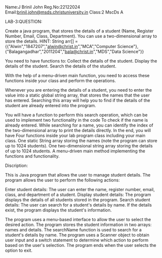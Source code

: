 Name:J Brinil John
Reg.No:22122024
Email:brinil.john@msds.christuniversity.in
Class:2 MscDs A

LAB-3:QUESTION:

Create a java program, that stores the details of a student (Name, Register Number, Email, Class, Department).
You can use a two-dimensional array to store the details.
HINT: String arr[] = {{"Alwin","1847207","alwin@christ.in","MCA","Computer Science"},{"Balagangadhar","2011204","bala@christ.in","MDS","Data Science"}}

You need to have functions to:
  Collect the details of the student.
  Display the details of the student.
  Search the details of the student.

With the help of a menu-driven main function, you need to access these functions inside your class and perform the operations.

Whenever you are entering the details of a student, you need to enter the value into a static global string array, that stores the names that the user has entered. Searching this array will help you to find if the details of the student are already entered into the program.

You will have a function to perform this search operation, which can be used to implement two functionality in the code
  To check if the name is already entered.
  While searching for a name, you can identify the index of the two-dimensional array to print the details directly.
In the end, you will have
  Four functions inside your lab program class including your main class.
  One static String array storing the names (note the program can store up to 1024 students).
  One two-dimensional string array storing the details of up to 1024 students.
  A menu-driven main method implementing the functions and functionality.

Discription:

This is Java program that allows the user to manage student details. The program allows the user to perform the
following actions:

Enter student details: The user can enter the name, register number, email, class, and department of a student.
Display student details: The program displays the details of all students stored in the program.
Search student details: The user can search for a student's details by name. If the details exist, the program displays the student's information.

The program uses a menu-based interface to allow the user to select the desired action. The program stores the student information in two arrays: names and details. The searchName function is used to search for a student's details by name. The program uses a Scanner object to obtain user input and a switch statement to determine which action to perform based on the user's selection. The program ends when the user selects the option to exit.